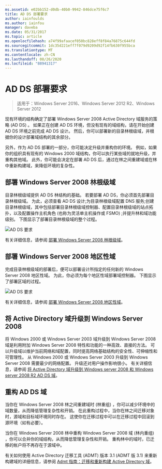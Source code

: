```yaml
---
ms.assetid: e02bb152-d0db-40b0-9942-846dce75f6c7
title: AD DS 部署要求
author: iainfoulds
ms.author: iainfou
manager: daveba
ms.date: 05/31/2017
ms.topic: article
ms.openlocfilehash: a74f99afaacef050bc828eff8f84a76875c644fd
ms.sourcegitcommit: 1dc35d221eff7f079d9209d92f14fb630f955bca
ms.translationtype: MT
ms.contentlocale: zh-CN
ms.lasthandoff: 08/26/2020
ms.locfileid: "88941317"
---
```

# <a name="ad-ds-deployment-requirements"></a>AD DS 部署要求

> 适用于：Windows Server 2016、Windows Server 2012 R2、Windows Server 2012

现有环境的结构确定了部署 Windows Server 2008 Active Directory 域服务的策略 (AD DS) 。 如果正在创建 AD DS 环境，但没有现有的域结构，请在开始创建 AD DS 环境之前完成 AD DS 设计。 然后，你可以部署新的目录林根级域，并根据你的设计部署域结构的其余部分。

另外，作为 AD DS 部署的一部分，你可能决定升级并重构你的环境。 例如，如果你的组织具有现有的 Windows 2000 域结构，你可以执行某些域的就地升级，并重构其他域。 此外，你可能会决定在部署 AD DS 后，通过在林之间重建域或在林中重新构建域，来降低环境的复杂性。

## <a name="deploying-a-windows-server-2008-forest-root-domain"></a>部署 Windows Server 2008 林根级域
目录林根级域提供 AD DS 林结构的基础。 若要部署 AD DS，你必须首先部署目录林根级域。 为此，必须查看 AD DS 设计;为目录林根级域配置 DNS 服务;创建目录林根级域，其中包括部署目录林根级域控制器、配置目录林根级域的站点拓扑，以及配置操作主机角色 (也称为灵活单主机操作或 FSMO) ;并提升林和域功能级别。 下图显示了部署目录林根级域的整个过程。

![AD DS 要求](media/AD-DS-Deployment-Requirements/033aad0b-25ff-4793-8825-88a6daa01a55.gif)

有关详细信息，请参阅 [部署 Windows Server 2008 林根级域](/previous-versions/windows/it-pro/windows-server-2008-r2-and-2008/cc731174(v=ws.10))。

## <a name="deploying-windows-server-2008-regional-domains"></a>部署 Windows Server 2008 地区性域
完成目录林根级域的部署后，便可以部署设计所指定的任何新的 Windows Server 2008 地区性域。 为此，你必须为每个地区性域部署域控制器。 下图显示了部署区域的过程。

![AD DS 要求](media/AD-DS-Deployment-Requirements/89a878c8-9a94-4180-ad43-ca75316a6318.gif)

有关详细信息，请参阅 [部署 Windows Server 2008 地区性域](/previous-versions/windows/it-pro/windows-server-2008-r2-and-2008/cc755118(v=ws.10))。

## <a name="upgrading-active-directory-domains-to-windows-server-2008"></a>将 Active Directory 域升级到 Windows Server 2008
将 Windows 2000 或 Windows Server 2003 域升级到 Windows Server 2008 域是利用附加 Windows Server 2008 特性和功能的一种高效、直接的方法。 可以升级域以维护当前网络和域配置，同时提高网络基础结构的安全性、可伸缩性和可管理性。 从 Windows 2000 或 Windows Server 2003 升级到 Windows Server 2008 需要最少的网络配置。 升级还对用户操作影响很小。 有关详细信息，请参阅 [将 Active Directory 域升级到 Windows server 2008 和 Windows server 2008 R2 AD DS 域](/previous-versions/windows/it-pro/windows-server-2008-r2-and-2008/cc731188(v=ws.10))。

## <a name="restructuring-ad-ds-domains"></a>重构 AD DS 域
当你在 Windows Server 2008 林之间重建域时 (林重组) ，你可以减少环境中的域数量，从而降低管理复杂性和开销。 在此重构过程中，当你在林之间迁移对象时，源域和目标域环境同时存在。 这使你在迁移过程中可以在迁移过程中回滚到源环境（如有必要）。

当你在 Windows Server 2008 林中重构 Windows Server 2008 域 (林内重组) ，你可以合并你的域结构，从而降低管理复杂性和开销。 重构林中的域时，已迁移的帐户将不再存在于源域中。

有关如何使用 Active Directory 迁移工具 (ADMT) 版本 3.1 (ADMT 版 3.1) 来重新构建域的详细信息，请参阅 [Admt 指南：迁移和重新构建 Active Directory 域](/previous-versions/windows/it-pro/windows-server-2008-r2-and-2008/cc974332(v=ws.10))。

